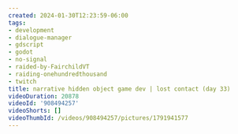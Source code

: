 ```yaml
---
created: 2024-01-30T12:23:59-06:00
tags:
- development
- dialogue-manager
- gdscript
- godot
- no-signal
- raided-by-FairchildVT
- raiding-onehundredthousand
- twitch
title: narrative hidden object game dev | lost contact (day 33)
videoDuration: 20878
videoId: '908494257'
videoShorts: []
videoThumbId: /videos/908494257/pictures/1791941577
---
```

